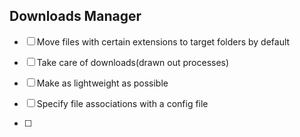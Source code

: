 ## Downloads Manager

- [ ] Move files with certain extensions to target folders by default
- [ ] Take care of downloads(drawn out processes)
- [ ] Make as lightweight as possible
- [ ] Specify file associations with a config file

- [ ] 
